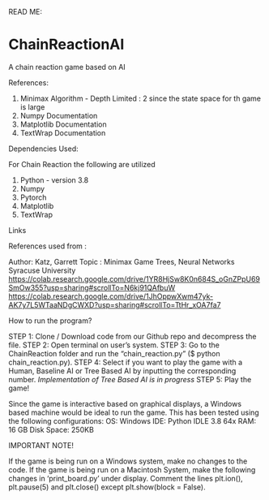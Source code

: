 READ ME:

# ChainReactionAI
A chain reaction game based on AI


References:

1. Minimax Algorithm - Depth Limited : 2 since the state space for th game is large
2. Numpy Documentation
3. Matplotlib Documentation
4. TextWrap Documentation

Dependencies Used:

For Chain Reaction the following are utilized
1.  Python - version 3.8
1.	Numpy
2.  Pytorch
2.	Matplotlib
3.	TextWrap

Links

References used from :

Author: Katz, Garrett
Topic : Minimax Game Trees, Neural Networks
Syracuse University
https://colab.research.google.com/drive/1YR8HjSw8K0n684S_oGnZPpU69SmOw355?usp=sharing#scrollTo=N6kj91QAfbuW
https://colab.research.google.com/drive/1JhOppwXwm47yk-AK7y7L5WTaaNDgCWXD?usp=sharing#scrollTo=TtHr_xOA7fa7

How to run the program?

STEP 1: Clone / Download code from our Github repo and decompress the file.
STEP 2: Open terminal on user’s system.
STEP 3: Go to the ChainReaction folder and run the “chain_reaction.py” ($ python chain_reaction.py).
STEP 4: Select if you want to play the game with a Human, Baseline AI or Tree Based AI by inputting the corresponding number.
*Implementation of Tree Based AI is in progress*
STEP 5: Play the game!


Since the game is interactive based on graphical displays, a Windows based machine would be ideal to run the game.
This has been tested using the following configurations:
OS: Windows
IDE: Python IDLE 3.8 64x
RAM: 16 GB
Disk Space: 250KB


IMPORTANT NOTE!

If the game is being run on a Windows system, make no changes to the code. If the game is being run on a Macintosh System, make the following changes in ‘print_board.py’ under display.
Comment the lines plt.ion(), plt.pause(5) and plt.close() except  plt.show(block = False). 

